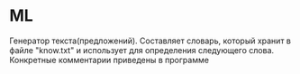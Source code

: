 # ML
Генератор текста(предложений).
Составляет словарь, который хранит в файле "know.txt" и использует для определения следующего слова.
Конкретные комментарии приведены в программе
